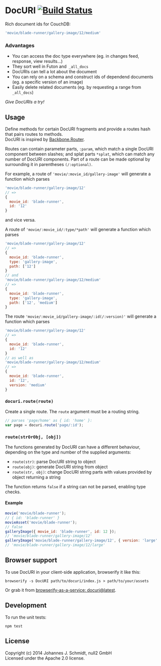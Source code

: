 # DocURI [![Build Status](https://travis-ci.org/jo/docuri.svg?branch=master)](https://travis-ci.org/jo/docuri)
Rich document ids for CouchDB:

```js
'movie/blade-runner/gallery-image/12/medium'
```

### Advantages
* You can access the doc type everywhere (eg. in changes feed, response, view results...)
* They sort well in Futon and` _all_docs`
* DocURIs can tell a lot about the document
* You can rely on a schema and construct ids of dependend documents (eg. a specific version of an image)
* Easily delete related documents (eg. by requesting a range from `_all_docs`)
 
_Give DocURIs a try!_

## Usage
Define methods for certain DocURI fragments and provide a routes hash that pairs routes to methods.   
DocURI is inspired by [Backbone.Router](http://backbonejs.org/#Router).

Routes can contain parameter parts, `:param`, which match a single DocURI component
between slashes; and splat parts `*splat`, which can match any number of DocURI
components. Part of a route can be made optional by surrounding it in
parentheses `(/:optional)`.

For example, a route of `'movie/:movie_id/gallery-image'` will generate a function which parses
```js
'movie/blade-runner/gallery-image/12'
// =>
{
  movie_id: 'blade-runner',
  id: '12'
}
```
and vice versa.

A route of `'movie/:movie_id/:type/*path'` will generate a function which parses
```js
'movie/blade-runner/gallery-image/12'
// =>
{
  movie_id: 'blade-runner',
  type: 'gallery-image',
  path: ['12']
}
// and
'movie/blade-runner/gallery-image/12/medium'
// =>
{
  movie_id: 'blade-runner',
  type: 'gallery-image',
  path: ['12', 'medium']
}
```

The route `'movie/:movie_id/gallery-image/:id(/:version)'` will generate a
function which parses
```js
'movie/blade-runner/gallery-image/12'
// =>
{
  movie_id: 'blade-runner',
  id: '12'
}
// as well as
'movie/blade-runner/gallery-image/12/medium'
// =>
{
  movie_id: 'blade-runner',
  id: '12',
  version: 'medium'
}
```

### `docuri.route(route)`
Create a single route. The `route` argument must be a routing string.

```js
// parses 'page/home' as { id: 'home' }:
var page = docuri.route('page/:id');
```

### `route(strOrObj, [obj])`
The functions generated by DocURI can have a different behaviour, depending on
the type and number of the supplied arguments:

* `route(str)`: parse DocURI string to object
* `route(obj)`: generate DocURI string from object
* `route(str, obj)`: change DocURI string parts with values provided by object returning a string

The function returns `false` if a string can not be parsed, enabling type
checks.

#### Example
```js
movie('movie/blade-runner');
// { id: 'blade-runner' }
movieAsset('movie/blade-runner');
// false
galleryImage({ movie_id: 'blade-runner', id: 12 });
// 'movie/blade-runner/gallery-image/12'
galleryImage('movie/blade-runner/gallery-image/12', { version: 'large' });
// 'movie/blade-runner/gallery-image/12/large'
```

## Browser support
To use DocURI in your client-side application, browserify it like this:
```shell
browserify -s DocURI path/to/docuri/index.js > path/to/your/assets
```
Or grab it from [browserify-as-a-service: docuri@latest](http://www.modulefarm.com/standalone/docuri@latest).


## Development
To run the unit tests:
```shell
npm test
```

## License
Copyright (c) 2014 Johannes J. Schmidt, null2 GmbH   
Licensed under the Apache 2.0 license.

